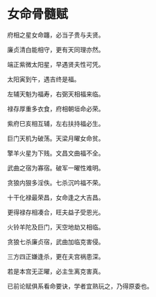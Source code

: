 # 女命骨髓赋

府相之星女命躔，必当子贵与夫贤。

廉贞清白能相守，更有天同理亦然。

端正紫微太阳星，早遇贤夫性可凭。

太阳寅到午，遇吉终是福。

左辅天魁为福寿，右弼天相福来临。

禄存厚重多衣食，府相朝垣命必荣。

紫府巳亥相互辅，左右扶持福必生。

巨门天机为破荡。天梁月曜女命贫。

擎羊火星为下贱。文昌文曲福不全。

武曲之宿为寡宿。破军一曜性难明。

贪狼内狠多淫佚。七杀沉吟福不荣。

十干化禄最荣昌，女命逢之大吉昌。

更得禄存相凑合，旺夫益子受恩光。

火铃羊陀及巨门，天空地劫又相临。

贪狼七杀廉贞宿，武曲加临克害侵。

三方四正嫌逢杀，更在夫宫祸患深。

若是本宫无正曜，必主生离克害真。

已前论赋俱系看命要诀，学者宜熟玩之，乃得原委也。
